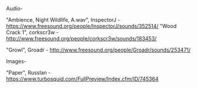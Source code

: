 Audio-

"Ambience, Night Wildlife, A.wav", InspectorJ - https://www.freesound.org/people/InspectorJ/sounds/352514/
"Wood Crack 1", corkscr3w - http://www.freesound.org/people/corkscr3w/sounds/183453/

"Growl", Groadr - http://www.freesound.org/people/Groadr/sounds/253471/


Images-

"Paper", Russlan - https://www.turbosquid.com/FullPreview/Index.cfm/ID/745364
